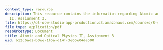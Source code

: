 ```yaml
---
content_type: resource
description: This resource contains the information regarding Atomic and Optical Physics
  II, Assignment 3.
file: https://ol-ocw-studio-app-production.s3.amazonaws.com/courses/8-421-atomic-and-optical-physics-i-spring-2014/b12c6ad2b8ee1f6ad14f3e05e04da500_MIT8_421S14_homeWork3.pdf
file_type: application/pdf
resourcetype: Document
title: Atomic and Optical Physics II, Assignment 3
uid: b12c6ad2-b8ee-1f6a-d14f-3e05e04da500
---
```


